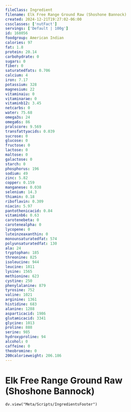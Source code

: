 ```yaml
---
fileClass: Ingredient
filename: Elk Free Range Ground Raw (Shoshone Bannock)
created: 2024-12-21T19:27:02-06:00
cssclasses: ['nutFact']
servings: ['Default | 100g']
id: 168056
foodgroup: American Indian
calories: 97
fat: 1.8
protein: 20.14
carbohydrate: 0
sugars: 0
fiber: 0
saturatedfats: 0.706
calcium: 4
iron: 7.17
potassium: 328
magnesium: 22
vitaminaiu: 0
vitaminarae: 0
vitaminb12: 3.45
netcarbs: 0
water: 75.68
omega3s: 24
omega6s: 86
pralscore: 9.569
transfattyacids: 0.039
sucrose: 0
glucose: 0
fructose: 0
lactose: 0
maltose: 0
galactose: 0
starch: 0
phosphorus: 196
sodium: 49
zinc: 5.82
copper: 0.159
manganese: 0.038
selenium: 14.3
thiamin: 0.18
riboflavin: 0.309
niacin: 5.97
pantothenicacid: 0.84
vitaminb6: 0.63
carotenebeta: 0
carotenealpha: 0
lycopene: 0
luteinzeaxanthin: 0
monounsaturatedfat: 574
polyunsaturatedfat: 130
ala: 24
tryptophan: 185
threonine: 825
isoleucine: 944
leucine: 1811
lysine: 1565
methionine: 623
cystine: 250
phenylalanine: 879
tyrosine: 752
valine: 1021
arginine: 1361
histidine: 683
alanine: 1288
asparticacid: 1986
glutamicacid: 3341
glycine: 1013
proline: 888
serine: 985
hydroxyproline: 94
alcohol: 0
caffeine: 0
theobromine: 0
200calorieweight: 206.186
---
```


# Elk Free Range Ground Raw (Shoshone Bannock)

```dataviewjs
dv.view("Meta/Scripts/IngredientsFooter")
```